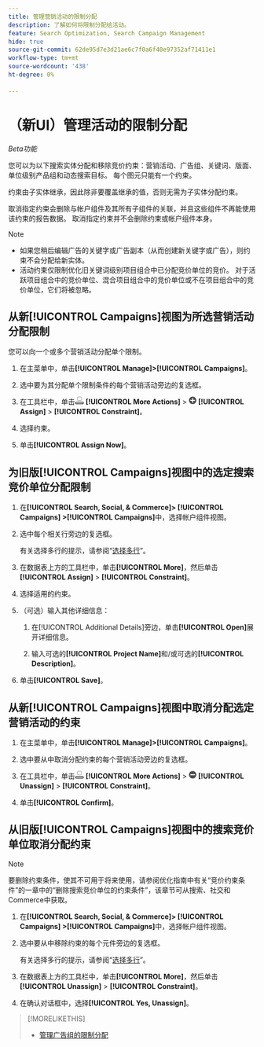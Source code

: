 ```yaml
---
title: 管理营销活动的限制分配
description: 了解如何将限制分配给活动。
feature: Search Optimization, Search Campaign Management
hide: true
source-git-commit: 62de95d7e3d21ae6c7f0a6f40e97352af71411e1
workflow-type: tm+mt
source-wordcount: '438'
ht-degree: 0%

---
```


# （新UI）管理活动的限制分配

*Beta功能*

您可以为以下搜索实体分配和移除竞价约束：营销活动、广告组、关键词、版面、单位级别产品组和动态搜索目标。 每个图元只能有一个约束。

约束由子实体继承，因此除非要覆盖继承的值，否则无需为子实体分配约束。

取消指定约束会删除与帐户组件及其所有子组件的关联，并且这些组件不再能使用该约束的报告数据。 取消指定约束并不会删除约束或帐户组件本身。

>[!NOTE]
>
>* 如果您稍后编辑广告的关键字或广告副本（从而创建新关键字或广告），则约束不会分配给新实体。
>* 活动约束仅限制优化旧关键词级别项目组合中已分配竞价单位的竞价。 对于活跃项目组合中的竞价单位、混合项目组合中的竞价单位或不在项目组合中的竞价单位，它们将被忽略。

## 从新[!UICONTROL Campaigns]视图为所选营销活动分配限制

您可以向一个或多个营销活动分配单个限制。

1. 在主菜单中，单击&#x200B;**[!UICONTROL Manage]>[!UICONTROL Campaigns]**。

1. 选中要为其分配单个限制条件的每个营销活动旁边的复选框。

1. 在工具栏中，单击![更多操作](/help/search-social-commerce/assets/more-actions.png "更多操作") **[!UICONTROL More Actions]** > ![分配](/help/search-social-commerce/assets/assign.png "分配") **[!UICONTROL Assign]** > **[!UICONTROL Constraint]**。

1. 选择约束。

1. 单击&#x200B;**[!UICONTROL Assign Now]**。

## 为旧版[!UICONTROL Campaigns]视图中的选定搜索竞价单位分配限制

1. 在&#x200B;**[!UICONTROL Search, Social, & Commerce]> [!UICONTROL Campaigns] >[!UICONTROL Campaigns]**&#x200B;中，选择帐户组件视图。

1. 选中每个相关行旁边的复选框。

   有关选择多行的提示，请参阅“[选择多行](/help/search-social-commerce/common-tasks/navigation-editing-selection/multiple-rows-select.md)”。

1. 在数据表上方的工具栏中，单击&#x200B;**[!UICONTROL More]**，然后单击&#x200B;**[!UICONTROL Assign]** > **[!UICONTROL Constraint]**。

1. 选择适用的约束。

1. （可选）输入其他详细信息：

   1. 在[!UICONTROL Additional Details]旁边，单击&#x200B;**[!UICONTROL Open]**&#x200B;展开详细信息。

   1. 输入可选的&#x200B;**[!UICONTROL Project Name]**&#x200B;和/或可选的&#x200B;**[!UICONTROL Description]**。

1. 单击&#x200B;**[!UICONTROL Save]**。

## 从新[!UICONTROL Campaigns]视图中取消分配选定营销活动的约束

1. 在主菜单中，单击&#x200B;**[!UICONTROL Manage]>[!UICONTROL Campaigns]**。

1. 选中要从中取消分配约束的每个营销活动旁边的复选框。

1. 在工具栏中，单击![更多操作](/help/search-social-commerce/assets/more-actions.png "更多操作") **[!UICONTROL More Actions]** > ![分配](/help/search-social-commerce/assets/unassign.png "取消分配") **[!UICONTROL Unassign]** > **[!UICONTROL Constraint]**。

1. 单击&#x200B;**[!UICONTROL Confirm]**。

## 从旧版[!UICONTROL Campaigns]视图中的搜索竞价单位取消分配约束

>[!NOTE]
>
>要删除约束条件，使其不可用于将来使用，请参阅优化指南中有关“竞价约束条件”的一章中的“删除搜索竞价单位的约束条件”，该章节可从搜索、社交和Commerce中获取。<!-- verify convention for referencing Optimization Guide here -->

1. 在&#x200B;**[!UICONTROL Search, Social, & Commerce]> [!UICONTROL Campaigns] >[!UICONTROL Campaigns]**&#x200B;中，选择帐户组件视图。

1. 选中要从中移除约束的每个元件旁边的复选框。

   有关选择多行的提示，请参阅“[选择多行](/help/search-social-commerce/common-tasks/navigation-editing-selection/multiple-rows-select.md)”。

1. 在数据表上方的工具栏中，单击&#x200B;**[!UICONTROL More]**，然后单击&#x200B;**[!UICONTROL Unassign]** > **[!UICONTROL Constraint]**。

1. 在确认对话框中，选择&#x200B;**[!UICONTROL Yes, Unassign]**。

>[!MORELIKETHIS]
>
>* [管理广告组的限制分配](/help/search-social-commerce/new-ui/manage/ad-groups/ad-group-constraint-assignments-manage.md)


